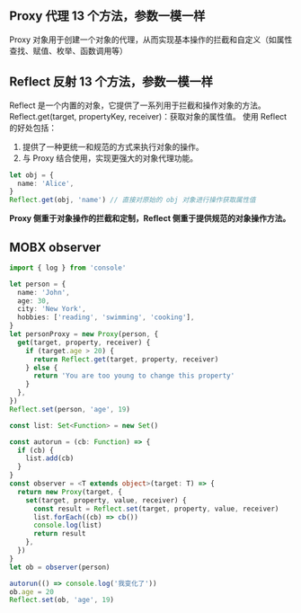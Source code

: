## Proxy 代理 13 个方法，参数一模一样

Proxy 对象用于创建一个对象的代理，从而实现基本操作的拦截和自定义（如属性查找、赋值、枚举、函数调用等）

<!-- 理解，操作原来对象的拦截器 -->
<!-- Proxy 操作的是通过代理创建的新对象，对这个代理对象的操作会触发拦截和自定义处理。 -->

## Reflect 反射 13 个方法，参数一模一样

Reflect 是一个内置的对象，它提供了一系列用于拦截和操作对象的方法。
Reflect.get(target, propertyKey, receiver)：获取对象的属性值。
使用 Reflect 的好处包括：

1. 提供了一种更统一和规范的方式来执行对象的操作。
2. 与 Proxy 结合使用，实现更强大的对象代理功能。
<!-- 理解，Reflect 直接操作原始的目标对象。 -->

```ts
let obj = {
  name: 'Alice',
}
Reflect.get(obj, 'name') // 直接对原始的 obj 对象进行操作获取属性值
```

**Proxy 侧重于对象操作的拦截和定制，Reflect 侧重于提供规范的对象操作方法。**

## MOBX observer

```ts
import { log } from 'console'

let person = {
  name: 'John',
  age: 30,
  city: 'New York',
  hobbies: ['reading', 'swimming', 'cooking'],
}
let personProxy = new Proxy(person, {
  get(target, property, receiver) {
    if (target.age > 20) {
      return Reflect.get(target, property, receiver)
    } else {
      return 'You are too young to change this property'
    }
  },
})
Reflect.set(person, 'age', 19)

const list: Set<Function> = new Set()

const autorun = (cb: Function) => {
  if (cb) {
    list.add(cb)
  }
}
const observer = <T extends object>(target: T) => {
  return new Proxy(target, {
    set(target, property, value, receiver) {
      const result = Reflect.set(target, property, value, receiver)
      list.forEach((cb) => cb())
      console.log(list)
      return result
    },
  })
}
let ob = observer(person)

autorun(() => console.log('我变化了'))
ob.age = 20
Reflect.set(ob, 'age', 19)
```
